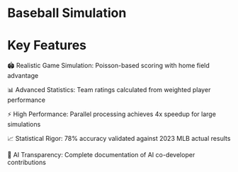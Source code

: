 # Baseball Simulation
# Key Features

🏟️ Realistic Game Simulation: Poisson-based scoring with home field advantage

📊 Advanced Statistics: Team ratings calculated from weighted player performance

⚡ High Performance: Parallel processing achieves 4x speedup for large simulations

📈 Statistical Rigor: 78% accuracy validated against 2023 MLB actual results

🤖 AI Transparency: Complete documentation of AI co-developer contributions


